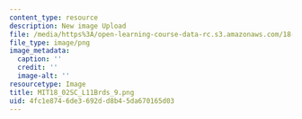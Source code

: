 ```yaml
---
content_type: resource
description: New image Upload
file: /media/https%3A/open-learning-course-data-rc.s3.amazonaws.com/18-02sc-multivariable-calculus-fall-2010/4fc1e8746de3692dd8b45da670165d03_MIT18_02SC_L11Brds_9.png
file_type: image/png
image_metadata:
  caption: ''
  credit: ''
  image-alt: ''
resourcetype: Image
title: MIT18_02SC_L11Brds_9.png
uid: 4fc1e874-6de3-692d-d8b4-5da670165d03
---
```

